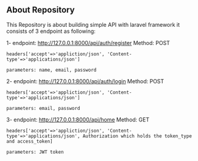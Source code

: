 ## About Repository

This Repository is about building simple API with laravel framework it consists of 3 endpoint as following:

1- endpoint: http://127.0.0.1:8000/api/auth/register  Method: POST
	
	headers['accept'=>'appliction/json', 'Content-type'=>'applications/json']
	
	parameters: name, email, password

2- endpoint: http://127.0.0.1:8000/api/auth/login  Method: POST
	
	headers['accept'=>'appliction/json', 'Content-type'=>'applications/json']
	
	parameters: email, password

3- endpoint: http://127.0.0.1:8000/api/home  Method: GET
	
	headers['accept'=>'appliction/json', 'Content-type'=>'applications/json', Authorization which holds the token_type and access_token]
	
	parameters: JWT token

